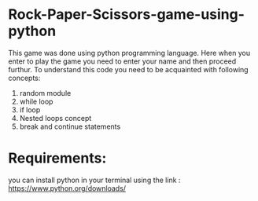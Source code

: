 # Rock-Paper-Scissors-game-using-python
This game was done using python programming language.
Here when you enter to play the game you need to enter your name and then proceed furthur.
To understand this code you need to be acquainted with following concepts:
1) random module
2) while loop
3) if loop
4) Nested loops concept
5) break and continue statements
# Requirements:
you can install python in your terminal using the link : https://www.python.org/downloads/
